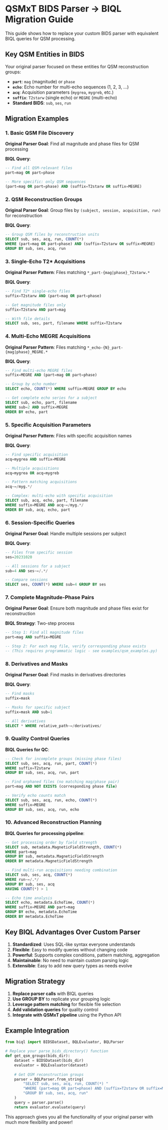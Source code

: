 # QSMxT BIDS Parser → BIQL Migration Guide

This guide shows how to replace your custom BIDS parser with equivalent BIQL queries for QSM processing.

## Key QSM Entities in BIDS

Your original parser focused on these entities for QSM reconstruction groups:

- **`part`**: `mag` (magnitude) or `phase` 
- **`echo`**: Echo number for multi-echo sequences (1, 2, 3, ...)
- **`acq`**: Acquisition parameters (`mygrea`, `mygreb`, etc.)
- **`suffix`**: `T2starw` (single echo) or `MEGRE` (multi-echo)
- **Standard BIDS**: `sub`, `ses`, `run`

## Migration Examples

### 1. Basic QSM File Discovery

**Original Parser Goal**: Find all magnitude and phase files for QSM processing

**BIQL Query**:
```sql
-- Find all QSM-relevant files
part=mag OR part=phase

-- More specific: only QSM sequences
(part=mag OR part=phase) AND (suffix=T2starw OR suffix=MEGRE)
```

### 2. QSM Reconstruction Groups

**Original Parser Goal**: Group files by `(subject, session, acquisition, run)` for reconstruction

**BIQL Query**:
```sql
-- Group QSM files by reconstruction units
SELECT sub, ses, acq, run, COUNT(*) 
WHERE (part=mag OR part=phase) AND (suffix=T2starw OR suffix=MEGRE)
GROUP BY sub, ses, acq, run
```

### 3. Single-Echo T2* Acquisitions

**Original Parser Pattern**: Files matching `*_part-{mag|phase}_T2starw.*`

**BIQL Query**:
```sql
-- Find T2* single-echo files
suffix=T2starw AND (part=mag OR part=phase)

-- Get magnitude files only
suffix=T2starw AND part=mag

-- With file details
SELECT sub, ses, part, filename WHERE suffix=T2starw
```

### 4. Multi-Echo MEGRE Acquisitions

**Original Parser Pattern**: Files matching `*_echo-{N}_part-{mag|phase}_MEGRE.*`

**BIQL Query**:
```sql
-- Find multi-echo MEGRE files
suffix=MEGRE AND (part=mag OR part=phase)

-- Group by echo number
SELECT echo, COUNT(*) WHERE suffix=MEGRE GROUP BY echo

-- Get complete echo series for a subject
SELECT sub, echo, part, filename 
WHERE sub=2 AND suffix=MEGRE 
ORDER BY echo, part
```

### 5. Specific Acquisition Parameters

**Original Parser Pattern**: Files with specific acquisition names

**BIQL Query**:
```sql
-- Find specific acquisition
acq=mygrea AND suffix=MEGRE

-- Multiple acquisitions
acq=mygrea OR acq=mygreb

-- Pattern matching acquisitions
acq~=/myg.*/

-- Complex: multi-echo with specific acquisition
SELECT sub, acq, echo, part, filename 
WHERE suffix=MEGRE AND acq~=/myg.*/ 
ORDER BY sub, acq, echo, part
```

### 6. Session-Specific Queries

**Original Parser Goal**: Handle multiple sessions per subject

**BIQL Query**:
```sql
-- Files from specific session
ses=20231020

-- All sessions for a subject
sub=4 AND ses~=/.*/

-- Compare sessions
SELECT ses, COUNT(*) WHERE sub=4 GROUP BY ses
```

### 7. Complete Magnitude-Phase Pairs

**Original Parser Goal**: Ensure both magnitude and phase files exist for reconstruction

**BIQL Strategy**: Two-step process
```sql
-- Step 1: Find all magnitude files
part=mag AND suffix=MEGRE

-- Step 2: For each mag file, verify corresponding phase exists
-- (This requires programmatic logic - see examples/qsm_examples.py)
```

### 8. Derivatives and Masks

**Original Parser Goal**: Find masks in derivatives directories

**BIQL Query**:
```sql
-- Find masks
suffix=mask

-- Masks for specific subject
suffix=mask AND sub=1

-- All derivatives
SELECT * WHERE relative_path~=/derivatives/
```

### 9. Quality Control Queries

**BIQL Queries for QC**:
```sql
-- Check for incomplete groups (missing phase files)
SELECT sub, ses, acq, run, part, COUNT(*) 
WHERE suffix=T2starw 
GROUP BY sub, ses, acq, run, part

-- Find orphaned files (no matching mag/phase pair)
part=mag AND NOT EXISTS (corresponding phase file)

-- Verify echo counts match
SELECT sub, ses, acq, run, echo, COUNT(*) 
WHERE suffix=MEGRE 
GROUP BY sub, ses, acq, run, echo
```

### 10. Advanced Reconstruction Planning

**BIQL Queries for processing pipeline**:
```sql
-- Get processing order by field strength
SELECT sub, metadata.MagneticFieldStrength, COUNT(*) 
WHERE part=mag 
GROUP BY sub, metadata.MagneticFieldStrength 
ORDER BY metadata.MagneticFieldStrength

-- Find multi-run acquisitions needing combination
SELECT sub, ses, acq, COUNT(*) 
WHERE run~=/.*/ 
GROUP BY sub, ses, acq 
HAVING COUNT(*) > 1

-- Echo time analysis
SELECT echo, metadata.EchoTime, COUNT(*) 
WHERE suffix=MEGRE AND part=mag 
GROUP BY echo, metadata.EchoTime 
ORDER BY metadata.EchoTime
```

## Key BIQL Advantages Over Custom Parser

1. **Standardized**: Uses SQL-like syntax everyone understands
2. **Flexible**: Easy to modify queries without changing code
3. **Powerful**: Supports complex conditions, pattern matching, aggregation
4. **Maintainable**: No need to maintain custom parsing logic
5. **Extensible**: Easy to add new query types as needs evolve

## Migration Strategy

1. **Replace parser calls** with BIQL queries
2. **Use GROUP BY** to replicate your grouping logic
3. **Leverage pattern matching** for flexible file selection
4. **Add validation queries** for quality control
5. **Integrate with QSMxT pipeline** using the Python API

## Example Integration

```python
from biql import BIDSDataset, BQLEvaluator, BQLParser

# Replace your parse_bids_directory() function
def get_qsm_groups(bids_dir):
    dataset = BIDSDataset(bids_dir)
    evaluator = BQLEvaluator(dataset)
    
    # Get QSM reconstruction groups
    parser = BQLParser.from_string(
        "SELECT sub, ses, acq, run, COUNT(*) "
        "WHERE (part=mag OR part=phase) AND (suffix=T2starw OR suffix=MEGRE) "
        "GROUP BY sub, ses, acq, run"
    )
    query = parser.parse()
    return evaluator.evaluate(query)
```

This approach gives you all the functionality of your original parser with much more flexibility and power!